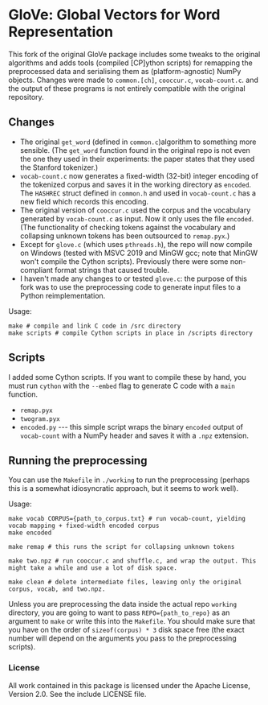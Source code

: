 # GloVe: Global Vectors for Word Representation

This fork of the original GloVe package includes some tweaks to the original algorithms and adds tools (compiled [CP]ython scripts) for remapping the preprocessed data and serialising them as (platform-agnostic) NumPy objects. Changes were made to `common.[ch]`, `cooccur.c`, `vocab-count.c`. and the output of these programs is not entirely compatible with the original repository. 

## Changes

- The original `get_word` (defined in `common.c`)algorithm to something more sensible. (The `get_word` function found in the original repo is not even the one they used in their experiments: the paper states that they used the Stanford tokenizer.)
- `vocab-count.c` now generates a fixed-width (32-bit) integer encoding of the tokenized corpus and saves it in the working directory as `encoded`. The `HASHREC` struct defined in `common.h` and used in `vocab-count.c` has a new field which records this encoding.
- The original version of `cooccur.c` used the corpus and the vocabulary generated by `vocab-count.c` as input. Now it only uses the file `encoded`. (The functionality of checking tokens against the vocabulary and collapsing unknown tokens has been outsourced to `remap.pyx`.)
- Except for `glove.c` (which uses `pthreads.h`), the repo will now compile on Windows (tested with MSVC 2019 and MinGW gcc; note that MinGW won't compile the Cython scripts). Previously there were some non-compliant format strings that caused trouble.
- I haven't made any changes to or tested `glove.c`: the purpose of this fork was to use the preprocessing code to generate input files to a Python reimplementation.

Usage:
```shell
make # compile and link C code in /src directory
make scripts # compile Cython scripts in place in /scripts directory
```

## Scripts
I added some Cython scripts. If you want to compile these by hand, you must run `cython` with the `--embed` flag to generate C code with a `main` function.
- `remap.pyx`
- `twogram.pyx`
- `encoded.py` --- this simple script wraps the binary `encoded` output of `vocab-count` with a NumPy header and saves it with a `.npz` extension.

## Running the preprocessing
You can use the `Makefile` in `./working` to run the preprocessing (perhaps this is a somewhat idiosyncratic approach, but it seems to work well).

Usage:
```shell
make vocab CORPUS={path_to_corpus.txt} # run vocab-count, yielding vocab mapping + fixed-width encoded corpus
make encoded

make remap # this runs the script for collapsing unknown tokens

make two.npz # run cooccur.c and shuffle.c, and wrap the output. This might take a while and use a lot of disk space.

make clean # delete intermediate files, leaving only the original corpus, vocab, and two.npz.
```
Unless you are preprocessing the data inside the actual repo `working` directory, you are going to want to pass `REPO={path_to_repo}` as an argument to `make` or write this into the `Makefile`. You should make sure that you have on the order of `sizeof(corpus) * 3` disk space free (the exact number will depend on the arguments you pass to the preprocessing scripts).

### License
All work contained in this package is licensed under the Apache License, Version 2.0. See the include LICENSE file.

